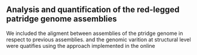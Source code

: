 ## Analysis and quantification of the red-legged patridge genome assemblies

We included the aligment between assemblies of the ptridge genome in respect to previous assemblies.
and the genomic varition at structural level were quatifies using the approach implemented in the online 
